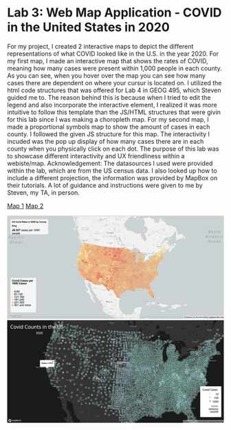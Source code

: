 # Lab 3: Web Map Application - COVID in the United States in 2020

For my project, I created 2 interactive maps to depict the different representations of what COVID looked like in the U.S. in the year 2020. For my first map, I made an interactive map that shows the rates of COVID, meaning how many cases were present within 1,000 people in each county. As you can see, when you hover over the map you can see how many cases there are dependent on where your cursur is located on. I utilized the html code structures that was offered for Lab 4 in GEOG 495, which Steven guided me to. The reason behind this is because when I tried to edit the legend and also incorporate the interactive element, I realized it was more intuitive to follow this template than the JS/HTML structures that were givin for this lab since I was making a choropleth map. For my second map, I made a proportional symbols map to show the amount of cases in each county. I followed the given JS structure for this map. The interactivity I incuded was the pop up display of how many cases there are in each county when you physically click on each dot. The purpose of this lab was to showcase different interactivity and UX friendliness within a webiste/map. Acknowledgement: The datasources I used were provided within the lab, which are from the US census data. I also looked up how to include a different projection, the information was provided by MapBox on their tutorials. A lot of guidance and instructions were given to me by Steven, my TA, in person. 

[Map 1](/USCovidMapRate.html)
[Map 2](/USCovidMapCount.html)

![Map 1](/img/Map-1-Lab-3.png)  
![Map 2](/img/Map-2-Lab-3.png) 
